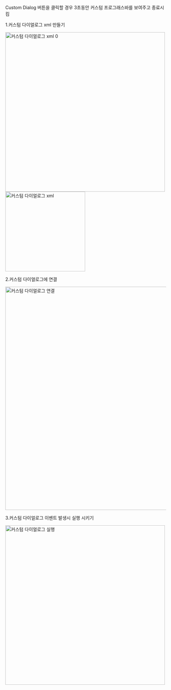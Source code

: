 Custom Dialog
버튼을 클릭할 경우 3초동안 커스텀 프로그래스바를 보여주고 종료시킴

1.커스텀 다이얼로그 xml 만들기

<img width="500" alt="커스텀 다이얼로그 xml 0" src="https://user-images.githubusercontent.com/28819051/139573530-e5f2838d-419f-499a-8187-dd77b87fef07.PNG">
<img width="250" alt="커스텀 다이얼로그 xml" src="https://user-images.githubusercontent.com/28819051/139573423-f236103b-e00f-4797-9662-afc95c89f2f8.PNG">

2.커스텀 다이얼로그에 연결

<img width="700" alt="커스텀 다이얼로그 연결" src="https://user-images.githubusercontent.com/28819051/139573441-0fe0c0ef-ed1e-4cfc-8a19-5bd3934646ad.PNG">

3.커스텀 다이얼로그 이벤트 발생시 실행 시키기

<img width="500" alt="커스텀 다이얼로그 실행" src="https://user-images.githubusercontent.com/28819051/139573481-d7ac9336-8d5b-4fe0-8891-1623f5d76ec0.PNG">



